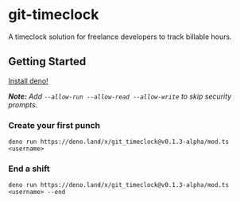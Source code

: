 # git-timeclock
A timeclock solution for freelance developers to track billable hours.

## Getting Started

[Install deno!](https://deno.land/manual/getting_started/installation#installation)


_**Note:** Add `--allow-run --allow-read --allow-write` to skip security prompts._

### Create your first punch

```
deno run https://deno.land/x/git_timeclock@v0.1.3-alpha/mod.ts <username>
```

### End a shift

```
deno run https://deno.land/x/git_timeclock@v0.1.3-alpha/mod.ts <username> --end
